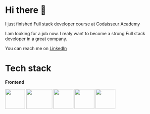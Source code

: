 # Hi there 👋
I just finished Full stack developer course at [Codaisseur Academy](https://codaisseur.com/courses/academy/)

I am looking for a job now.
I realy want to become a strong Full stack developer in a great company.

You can reach me on [LinkedIn](https://www.linkedin.com/in/olena-trachuk/)

# Tech stack

**Frontend**

<img src="https://res.cloudinary.com/dud55b6nb/image/upload/v1656499087/react_03_ac1rb2.png" alt="" height="64" width="64" /> <img src="https://upload.wikimedia.org/wikipedia/commons/4/49/Redux.png" alt="" height="64" width="84" /> <img src="https://i0.wp.com/theicom.org/wp-content/uploads/2016/03/js-logo.png" alt="" height="64" width="64" /> <img src="https://upload.wikimedia.org/wikipedia/commons/thumb/0/00/HTML5_logo_black.svg/512px-HTML5_logo_black.svg.png" alt="" height="64" width="64" /> <img src="https://cdn.worldvectorlogo.com/logos/css3-1.svg" alt="" height="64" width="64" /> 



